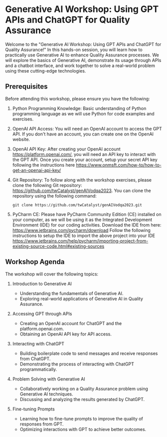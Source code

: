 # Generative AI Workshop: Using GPT APIs and ChatGPT for Quality Assurance

Welcome to the "Generative AI Workshop: Using GPT APIs and ChatGPT for Quality Assurance!" In this hands-on session, you will learn how to practically use Generative AI to enhance Quality Assurance processes. We will explore the basics of Generative AI, demonstrate its usage through APIs and a chatbot interface, and work together to solve a real-world problem using these cutting-edge technologies.

## Prerequisites

Before attending this workshop, please ensure you have the following:

1.  Python Programming Knowledge: Basic understanding of Python programming language as we will use Python for code examples and exercises.


2.  OpenAI API Access: You will need an OpenAI account to access the GPT API. If you don't have an account, you can create one on the OpenAI website.


3.  OpenAI API Key: After creating your OpenAI account https://platform.openai.com/, you will need an API key to interact with the GPT API. Once you create your account, setup your secret API key following the instructions here https://www.onmsft.com/how-to/how-to-get-an-openai-api-key/ 


4.  Git Repository: To follow along with the workshop exercises, please clone the following Git repository: <https://github.com/twCatalyst/genAIVodqa2023>. You can clone the repository using the following command:

    `git clone https://github.com/twCatalyst/genAIVodqa2023.git`


5. PyCharm CE: Please have PyCharm Community Edition (CE) installed on your computer, as we will be using it as the Integrated Development Environment (IDE) for our coding activities. Download the IDE from here: https://www.jetbrains.com/pycharm/download
Follow the following instructions to setup the IDE to import the above project into your IDE
https://www.jetbrains.com/help/pycharm/importing-project-from-existing-source-code.html#existing-sources


## Workshop Agenda

The workshop will cover the following topics:

1.  Introduction to Generative AI

    -   Understanding the fundamentals of Generative AI.
    -   Exploring real-world applications of Generative AI in Quality Assurance.


2.  Accessing GPT through APIs

    -   Creating an OpenAI account for ChatGPT and the platform.openai.com.
    -   Obtaining an OpenAI API key for API access.


3.  Interacting with ChatGPT

    -   Building boilerplate code to send messages and receive responses from ChatGPT.
    -   Demonstrating the process of interacting with ChatGPT programmatically.


4.  Problem Solving with Generative AI

    -   Collaboratively working on a Quality Assurance problem using Generative AI techniques.
    -   Discussing and analyzing the results generated by ChatGPT.


5.  Fine-tuning Prompts

    -   Learning how to fine-tune prompts to improve the quality of responses from GPT.
    -   Optimizing interactions with GPT to achieve better outcomes.
